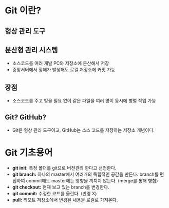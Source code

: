 # Git 이란?
## 형상 관리 도구
## 분산형 관리 시스템
- 소스코드를 여러 개발 PC와 저장소에 분산해서 저장
- 중앙서버에서 장애가 발생해도 로컬 저장소에 커밋 가능
## 장점
- 소스코드를 주고 받을 필요 없이 같은 파일을 여러 명이 동시에 병렬 작업 가능
## Git? GitHub?
- Git은 형상 관리 도구이고, GitHub는 소스 코드를 저장하는 저장소 개념이다.


# Git 기초용어
- <b>git init:</b> 특정 폴더를 git으로 버전관리 한다고 선언한다.
- <b>git branch:</b> 하나의 master에서 여러개의 독립적인 공간을 만든다. branch를 편집하여 commit해도 master에는 영향을 끼치지 않는다. (merge를 통해 병합)
- <b>git checkout:</b> 현재 보고 있는 branch를 변경한다.
- <b>git commit:</b> 수정한 코드를 올린다. (반영 X)
- <b>pull:</b> 리모트 저장소에서 변경된 내용을 로컬로 가져온다.
